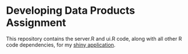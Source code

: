 # Developing Data Products Assignment

This repository contains the server.R and ui.R code, along with all other R code dependencies, for my [shiny application](https://outrigger.shinyapps.io/Assignment).
